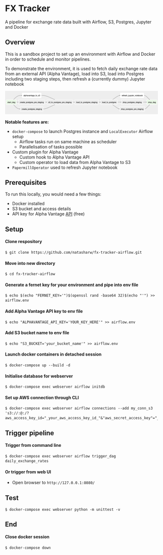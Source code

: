 # FX Tracker

A pipeline for exchange rate data built with Airflow, S3, Postgres, Jupyter and Docker

## Overview
This is a sandbox project to set up an environment with Airflow and Docker in order to schedule and monitor pipelines.

To demonstrate the environment, it is used to fetch daily exchange rate data from an external API (Alpha Vantage), load into S3, load into Postgres including two staging steps, then refresh a (currently dummy) Jupyter notebook

![dag_chart](dags/fx_tracker/dag_image.png)


<b>Notable features are:</b>
* `docker-compose` to launch Postgres instance and `LocalExecutor` Airflow setup
   * Airflow tasks run on same machine as scheduler
   * Parallelisation of tasks possible
* Custom plugin for Alpha Vantage
  * Custom hook to Alpha Vantage API
  * Custom operator to load data from Alpha Vantage to S3
* `PapermillOperator` used to refresh Jupyter notebook

## Prerequisites
To run this locally, you would need a few things:
* Docker installed
* S3 bucket and access details
* API key for Alpha Vantage [API](https://www.alphavantage.co/support/#api-key) (free)

## Setup

#### Clone respository
```
$ git clone https://github.com/natasharw/fx-tracker-airflow.git
```

#### Move into new directory
```
$ cd fx-tracker-airflow
```

#### Generate a fernet key for your environment and pipe into env file
```
$ echo $(echo "FERNET_KEY='")$(openssl rand -base64 32)$(echo "'") >> airflow.env
```

#### Add Alpha Vantage API key to env file
```
$ echo "ALPHAVANTAGE_API_KEY='YOUR_KEY_HERE'" >> airflow.env
```

#### Add S3 bucket name to env file
```
$ echo "S3_BUCKET='your_bucket_name'" >> airflow.env
```

#### Launch docker containers in detached session
```
$ docker-compose up --build -d
```

#### Initialise database for webserver
```
$ docker-compose exec webserver airflow initdb
```

#### Set up AWS connection through CLI
```
$ docker-compose exec webserver airflow connections --add my_conn_s3 's3://:@:/?aws_access_key_id="_your_aws_access_key_id_"&"aws_secret_access_key"="_your_aws_secret_access_key_"'
```

## Trigger pipeline
#### Trigger from command line
```
$ docker-compose exec webserver airflow trigger_dag daily_exchange_rates
```
#### Or trigger from web UI
* Open browser to `http://127.0.0.1:8080/`

## Test
```
$ docker-compose exec webserver python -m unittest -v
```

## End
#### Close docker session
```
$ docker-compose down
```

